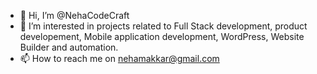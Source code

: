 - 👋 Hi, I’m @NehaCodeCraft
- 👀 I’m interested in projects related to Full Stack development, product developement, Mobile application development, WordPress, Website Builder and automation. 
- 📫 How to reach me on nehamakkar@gmail.com

<!---
NehaCodeCraft/NehaCodeCraft is a ✨ special ✨ repository because its `README.md` (this file) appears on your GitHub profile.
You can click the Preview link to take a look at your changes.
--->
